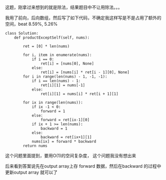 这题，刚拿过来想到的就是除法，结果题目中不让用除法。。。

我用了前向，后向数组，然后写了如下代码，不确定我这样写是不是占用了额外的空间，beat 8.59%, 5.26%

```
class Solution:
    def productExceptSelf(self, nums):

        ret = [0] * len(nums)

        for i, item in enumerate(nums):
            if i == 0:
                ret[i] = [nums[0], None]
            else:
                ret[i] = [nums[i] * ret[i - 1][0], None]
        for i in range(len(nums) - 1, -1, -1):
            if i == len(nums) - 1:
                ret[i][1] = nums[-1]
            else:
                ret[i][1] = nums[i] * ret[i + 1][1]

        for ix in range(len(nums)):
            if ix -1 < 0:
                forward = 1
            else:
                forward = ret[ix-1][0]
            if ix + 1 >= len(nums):
                backward = 1
            else:
                backward = ret[ix+1][1]
            nums[ix] = forward * backward
        return nums
```

这个问题里面提到，要用O(1)的空间复杂度， 这个问题我没有想出来

后来看到答案说先在output array上存 forward 数据，然后在backward 的过程中更新output array 就可以了